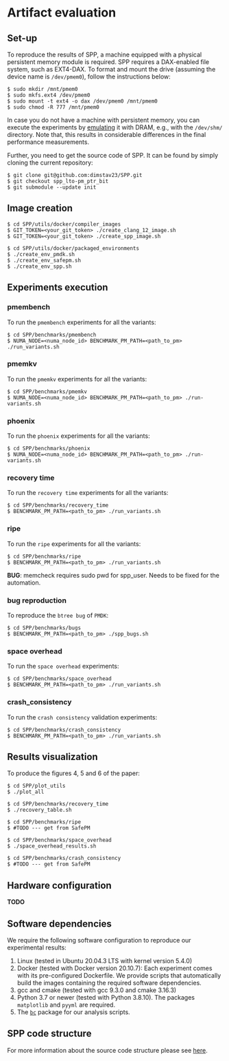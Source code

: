 # Artifact evaluation

## Set-up
To reproduce the results of SPP, a machine equipped with a physical persistent memory module is required. SPP requires a DAX-enabled file system, such as EXT4-DAX. To format and mount the drive (assuming the device name is `/dev/pmem0`), follow the instructions below:
```
$ sudo mkdir /mnt/pmem0
$ sudo mkfs.ext4 /dev/pmem0
$ sudo mount -t ext4 -o dax /dev/pmem0 /mnt/pmem0
$ sudo chmod -R 777 /mnt/pmem0
 ```
In case you do not have a machine with persistent memory, you can execute the experiments by [emulating](https://pmem.io/blog/2016/02/how-to-emulate-persistent-memory/) it with DRAM, e.g., with the `/dev/shm/` directory. Note that, this results in considerable differences in the final performance measurements.

Further, you need to get the source code of SPP. It can be found by simply cloning the current repository:
```
$ git clone git@github.com:dimstav23/SPP.git
$ git checkout spp_lto-pm_ptr_bit
$ git submodule --update init
```

## Image creation
```
$ cd SPP/utils/docker/compiler_images
$ GIT_TOKEN=<your_git_token> ./create_clang_12_image.sh
$ GIT_TOKEN=<your_git_token> ./create_spp_image.sh

$ cd SPP/utils/docker/packaged_environments
$ ./create_env_pmdk.sh
$ ./create_env_safepm.sh
$ ./create_env_spp.sh
```

## Experiments execution
### pmembench
To run the `pmembench` experiments for all the variants:
```
$ cd SPP/benchmarks/pmembench
$ NUMA_NODE=<numa_node_id> BENCHMARK_PM_PATH=<path_to_pm> ./run_variants.sh
```
### pmemkv
To run the `pmemkv` experiments for all the variants:
```
$ cd SPP/benchmarks/pmemkv
$ NUMA_NODE=<numa_node_id> BENCHMARK_PM_PATH=<path_to_pm> ./run-variants.sh
```
### phoenix
To run the `phoenix` experiments for all the variants:
```
$ cd SPP/benchmarks/phoenix
$ NUMA_NODE=<numa_node_id> BENCHMARK_PM_PATH=<path_to_pm> ./run-variants.sh
```
### recovery time
To run the `recovery time` experiments for all the variants:
```
$ cd SPP/benchmarks/recovery_time
$ BENCHMARK_PM_PATH=<path_to_pm> ./run_variants.sh
```
### ripe
To run the `ripe` experiments for all the variants:
```
$ cd SPP/benchmarks/ripe
$ BENCHMARK_PM_PATH=<path_to_pm> ./run_variants.sh
```
**BUG**: memcheck requires sudo pwd for spp_user. Needs to be fixed for the automation.

### bug reproduction
To reproduce the `btree bug` of `PMDK`:
```
$ cd SPP/benchmarks/bugs
$ BENCHMARK_PM_PATH=<path_to_pm> ./spp_bugs.sh
```
### space overhead
To run the `space overhead` experiments:
```
$ cd SPP/benchmarks/space_overhead
$ BENCHMARK_PM_PATH=<path_to_pm> ./run_variants.sh
```
### crash_consistency
To run the `crash consistency` validation experiments:
```
$ cd SPP/benchmarks/crash_consistency
$ BENCHMARK_PM_PATH=<path_to_pm> ./run_variants.sh
```

## Results visualization
To produce the figures 4, 5 and 6 of the paper:
```
$ cd SPP/plot_utils
$ ./plot_all
```

```
$ cd SPP/benchmarks/recovery_time
$ ./recovery_table.sh
```

```
$ cd SPP/benchmarks/ripe
$ #TODO --- get from SafePM
```

```
$ cd SPP/benchmarks/space_overhead 
$ ./space_overhead_results.sh
```

```
$ cd SPP/benchmarks/crash_consistency 
$ #TODO --- get from SafePM
```

## Hardware configuration
**TODO**

## Software dependencies
We require the following software configuration to reproduce our experimental results:
1. Linux (tested in Ubuntu 20.04.3 LTS with kernel version 5.4.0)
2. Docker (tested with Docker version 20.10.7): Each experiment comes with its pre-configured Dockerfile. We provide scripts that automatically build the images containing the required software dependencies.
3. gcc and cmake (tested with gcc 9.3.0 and cmake 3.16.3)
4. Python 3.7 or newer (tested with Python 3.8.10). The packages `matplotlib` and `pyyml` are required.
5. The [`bc`](https://www.gnu.org/software/bc/) package for our analysis scripts.

## SPP code structure
For more information about the source code structure please see [here](https://github.com/dimstav23/SPP/tree/spp_lto-pm_ptr_bit#code-structure).